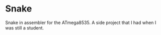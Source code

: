 # Snake
Snake in assembler for the ATmega8535. A side project that I had when I was still a student.
